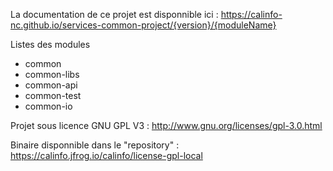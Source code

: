 La documentation de ce projet est disponnible ici : https://calinfo-nc.github.io/services-common-project/{version}/{moduleName}

Listes des modules
* common
* common-libs
* common-api
* common-test
* common-io

Projet sous licence GNU GPL V3 : http://www.gnu.org/licenses/gpl-3.0.html

Binaire disponnible dans le "repository" :  https://calinfo.jfrog.io/calinfo/license-gpl-local